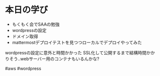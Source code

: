 # 本日の学び
- もくもく会でSAAの勉強
- wordpressの設定
- ドメイン取得
- mattermostデプロイテストを見つつローカルでデプロイやってみた

wordpressの設定に意外と時間かかった
SSL化して公開するまで結構時間かかりそう..webサーバー用のコンテナもいるんかな?

#aws #wordpress
